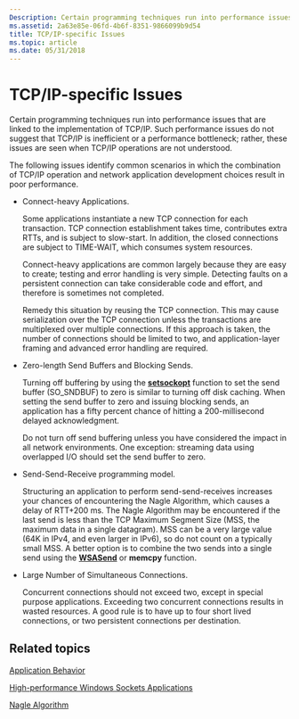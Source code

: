 ```yaml
---
Description: Certain programming techniques run into performance issues that are linked to the implementation of TCP/IP.
ms.assetid: 2a63e85e-06fd-4b6f-8351-9866099b9d54
title: TCP/IP-specific Issues
ms.topic: article
ms.date: 05/31/2018
---
```


# TCP/IP-specific Issues

Certain programming techniques run into performance issues that are linked to the implementation of TCP/IP. Such performance issues do not suggest that TCP/IP is inefficient or a performance bottleneck; rather, these issues are seen when TCP/IP operations are not understood.

The following issues identify common scenarios in which the combination of TCP/IP operation and network application development choices result in poor performance.

-   Connect-heavy Applications.

    Some applications instantiate a new TCP connection for each transaction. TCP connection establishment takes time, contributes extra RTTs, and is subject to slow-start. In addition, the closed connections are subject to TIME-WAIT, which consumes system resources.

    Connect-heavy applications are common largely because they are easy to create; testing and error handling is very simple. Detecting faults on a persistent connection can take considerable code and effort, and therefore is sometimes not completed.

    Remedy this situation by reusing the TCP connection. This may cause serialization over the TCP connection unless the transactions are multiplexed over multiple connections. If this approach is taken, the number of connections should be limited to two, and application-layer framing and advanced error handling are required.

-   Zero-length Send Buffers and Blocking Sends.

    Turning off buffering by using the [**setsockopt**](/windows/desktop/api/winsock/nf-winsock-setsockopt) function to set the send buffer (SO\_SNDBUF) to zero is similar to turning off disk caching. When setting the send buffer to zero and issuing blocking sends, an application has a fifty percent chance of hitting a 200-millisecond delayed acknowledgment.

    Do not turn off send buffering unless you have considered the impact in all network environments. One exception: streaming data using overlapped I/O should set the send buffer to zero.

-   Send-Send-Receive programming model.

    Structuring an application to perform send-send-receives increases your chances of encountering the Nagle Algorithm, which causes a delay of RTT+200 ms. The Nagle Algorithm may be encountered if the last send is less than the TCP Maximum Segment Size (MSS, the maximum data in a single datagram). MSS can be a very large value (64K in IPv4, and even larger in IPv6), so do not count on a typically small MSS. A better option is to combine the two sends into a single send using the [**WSASend**](/windows/desktop/api/Winsock2/nf-winsock2-wsasend) or **memcpy** function.

-   Large Number of Simultaneous Connections.

    Concurrent connections should not exceed two, except in special purpose applications. Exceeding two concurrent connections results in wasted resources. A good rule is to have up to four short lived connections, or two persistent connections per destination.

## Related topics

<dl> <dt>

[Application Behavior](application-behavior-2.md)
</dt> <dt>

[High-performance Windows Sockets Applications](high-performance-windows-sockets-applications-2.md)
</dt> <dt>

[Nagle Algorithm](https://msdn.microsoft.com/library/ms817942.aspx)
</dt> </dl>

 

 



